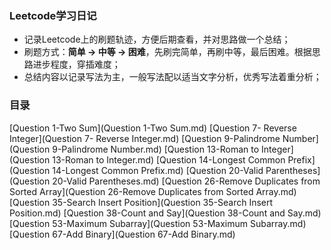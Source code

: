 ### Leetcode学习日记

- 记录Leetcode上的刷题轨迹，方便后期查看，并对思路做一个总结；
- 刷题方式：**简单 -> 中等 -> 困难**，先刷完简单，再刷中等，最后困难。根据思路进步程度，穿插难度；
- 总结内容以记录写法为主，一般写法配以适当文字分析，优秀写法着重分析；

### 目录
[Question 1-Two Sum](Question 1-Two Sum.md)
[Question 7- Reverse Integer](Question 7- Reverse Integer.md)
[Question 9-Palindrome Number](Question 9-Palindrome Number.md)
[Question 13-Roman to Integer](Question 13-Roman to Integer.md)
[Question 14-Longest Common Prefix](Question 14-Longest Common Prefix.md)
[Question 20-Valid Parentheses](Question 20-Valid Parentheses.md)
[Question 26-Remove Duplicates from Sorted Array](Question 26-Remove Duplicates from Sorted Array.md)
[Question 35-Search Insert Position](Question 35-Search Insert Position.md)
[Question 38-Count and Say](Question 38-Count and Say.md)
[Question 53-Maximum Subarray](Question 53-Maximum Subarray.md)
[Question 67-Add Binary](Question 67-Add Binary.md)
